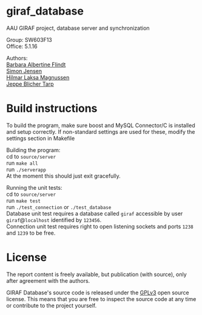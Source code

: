 giraf_database
==============

AAU GIRAF project, database server and synchronization

Group: SW603F13 <br />
Office: 5.1.16

Authors:<br />
[Barbara Albertine Flindt](https://github.com/DorkMatter)<br />
[Simon Jensen](https://github.com/sjens)<br />
[Hilmar Laksa Magnussen](https://github.com/Hilmar10)<br />
[Jeppe Blicher Tarp](https://github.com/Ezphares)<br />

Build instructions
==================

To build the program, make sure boost and MySQL Connector/C is installed and setup correctly.
If non-standard settings are used for these, modify the settings section in Makefile

Building the program:<br />
cd to `source/server`<br />
run `make all`<br />
run `./serverapp`<br />
At the moment this should just exit gracefully.

Running the unit tests:<br />
cd to `source/server`<br />
run `make test`<br />
run `./test_connection` or `./test_database`<br />
Database unit test requires a database called `giraf` accessible by user `giraf`@`localhost` identified by `123456`.<br />
Connection unit test requires right to open listening sockets and ports `1238` and `1239` to be free.

License
==========
The report content is freely available, but publication (with source), only after agreement with the authors.

GIRAF Database's source code is released under the [GPLv3](https://github.com/Zucka/girafAdmin/blob/master/LICENSE.md) open source license. This means that you are free to inspect the source code at any time or contribute to the project yourself.
